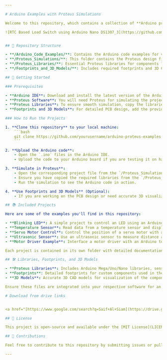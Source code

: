 ```yaml
---

# Arduino Examples with Proteus Simulations

Welcome to this repository, which contains a collection of **Arduino projects** and **code examples**. All the files provided here have been **tested** and **simulated** using the Proteus simulation software. Additionally, this repository includes **Proteus libraries**, **footprints**, and **3D CAD models** for components where required, making it a comprehensive resource for anyone working with Arduino and Proteus.

![RTC Based Load Switch using Arduino Nano DS1307_3](https://github.com/user-attachments/assets/1d618c1e-5b7b-4cea-b60d-05d6db19d0cb)


## 📁 Repository Structure

- **/Arduino_Code_Examples/**: Contains the Arduino code examples for various projects. Each folder represents a unique project with its own `README.md` for detailed information and instructions.
- **/Proteus_Simulations/**: This folder contains the Proteus design files (`.pdsprj`) for each Arduino example. These files are ready to run and simulate using the Proteus software.
- **/Proteus_Libraries/**: Essential Proteus libraries for components like Arduino boards and sensors that are not natively available in Proteus. Make sure to add these to your Proteus installation.
- **/Footprints_and_3D_Models/**: Includes required footprints and 3D CAD models for components used in the simulations, ensuring accuracy in both PCB design and visualization.

## 🚀 Getting Started

### Prerequisites

- **Arduino IDE**: Download and install the latest version of the Arduino IDE from the official [Arduino website](https://www.arduino.cc/en/software).
- **Proteus Software**: You will need Proteus for simulating the projects. You can download it from the [Labcenter website](https://www.labcenter.com/).
- **Proteus Libraries**: To ensure smooth simulation, copy the libraries provided in the `/Proteus_Libraries/` folder into your Proteus installation directory.
- **Footprints and 3D Models**: For detailed PCB design, add the provided footprints and 3D models to your CAD software.

### How to Run the Projects

1. **Clone this repository** to your local machine:
    ```bash
    git clone https://github.com/yourusername/arduino-proteus-examples.git
    ```

2. **Upload the Arduino code**:
    - Open the `.ino` files in the Arduino IDE.
    - Upload the code to your Arduino board if you are testing it on hardware.

3. **Simulate in Proteus**:
    - Open the corresponding project file from the `/Proteus_Simulations/` folder in Proteus.
    - Ensure you have copied the required libraries from the `/Proteus_Libraries/` folder into your Proteus installation.
    - Run the simulation to see the Arduino code in action.

4. **Use Footprints and 3D Models** (Optional):
    - If you are working on the PCB design or need accurate 3D visualizations, use the included footprints and 3D models from the `/Footprints_and_3D_Models/` folder.

## 📚 Included Projects

Here are some of the examples you'll find in this repository:

- **Blinking LED**: A simple project to control an LED using an Arduino.
- **Temperature Sensor**: Read data from a temperature sensor and display it on an LCD.
- **Servo Motor Control**: Control the position of a servo motor with an Arduino.
- **Ultrasonic Sensor**: Use an ultrasonic sensor to measure distance and display the readings.
- **Motor Driver Example**: Interface a motor driver with an Arduino to control the speed and direction of a DC motor.

Each project is contained in its own folder with detailed documentation.

## 🛠️ Libraries, Footprints, and 3D Models

- **Proteus Libraries**: Includes Arduino Mega/Uno/Nano libraries, sensors, LCD modules, motor drivers, and other commonly used components.
- **Footprints**: Detailed footprints for custom components used in the simulations, ensuring precise PCB design.
- **3D Models**: Accurate 3D CAD models for visualization of the components used in the projects.

Ensure these files are integrated into your respective software for an enhanced design and simulation experience.

# Download from drive links


<a href="[https://www.google.com/search?q=Saif+Al+Siam](https://drive.google.com/file/d/18cTTMpS0hk9O-RKruYjcKUgoEYFAYkMT/view?usp=sharing)"><h5>Proteus 8.13 SP0</h5></a>

## 📄 License

This project is open-source and available under the [MIT License](LICENSE).

## 🤝 Contributions

Feel free to contribute to this repository by submitting issues or pull requests. Whether it's bug fixes, additional Arduino examples, or new Proteus libraries and 3D models, your contributions are welcome!

---
```

